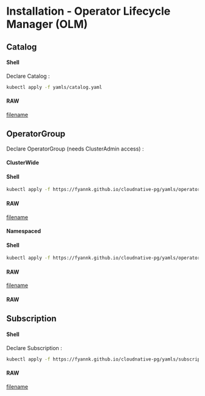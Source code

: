 # Installation - Operator Lifecycle Manager (OLM)

## Catalog

<!-- tabs:start -->

#### **Shell**

Declare Catalog :

```bash
kubectl apply -f yamls/catalog.yaml
```

#### **RAW**

[filename](yamls/catalog.yaml ':include :type=code')

<!-- tabs:end -->

## OperatorGroup

Declare OperatorGroup (needs ClusterAdmin access) :

<!-- tabs:start -->

#### **ClusterWide**

<!-- tabs:start -->

#### **Shell**

```bash
kubectl apply -f https://fyannk.github.io/cloudnative-pg/yamls/operatorgroupcw.yaml
```

#### **RAW**

[filename](yamls/operatorgroupcw.yaml ':include :type=code')

<!-- tabs:end -->

#### **Namespaced**

<!-- tabs:start -->

#### **Shell**

```bash
kubectl apply -f https://fyannk.github.io/cloudnative-pg/yamls/operatorgroupns.yaml
```

#### **RAW**

[filename](yamls/operatorgroupns.yaml ':include :type=code')

<!-- tabs:end -->

<!-- tabs:end -->




#### **RAW**



<!-- tabs:end -->

## Subscription

<!-- tabs:start -->

#### **Shell**

Declare Subscription :

```bash
kubectl apply -f https://fyannk.github.io/cloudnative-pg/yamls/subscription.yaml
```

#### **RAW**

[filename](yamls/subscription.yaml ':include :type=code')

<!-- tabs:end -->
